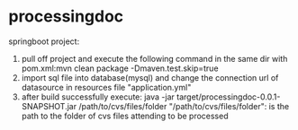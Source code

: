 # processingdoc
springboot project:
1. pull off project and execute the following command in the same dir with pom.xml:mvn clean package -Dmaven.test.skip=true
2. import sql file into database(mysql) and change the connection url of datasource in resources file "application.yml"
3. after build successfully execute: java -jar target/processingdoc-0.0.1-SNAPSHOT.jar /path/to/cvs/files/folder
"/path/to/cvs/files/folder": is the path to the folder of cvs files attending to be processed
